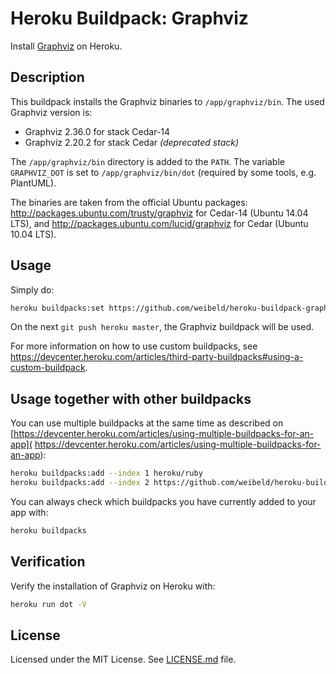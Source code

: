 Heroku Buildpack: Graphviz
===========================

Install [Graphviz](http://www.graphviz.org/) on Heroku.


Description
-----------

This buildpack installs the Graphviz binaries to `/app/graphviz/bin`. The used Graphviz version is:

* Graphviz 2.36.0 for stack Cedar-14
* Graphviz 2.20.2 for stack Cedar *(deprecated stack)*

The `/app/graphviz/bin` directory is added to the `PATH`. The variable `GRAPHVIZ_DOT` is set to `/app/graphviz/bin/dot` (required by some tools, e.g. PlantUML).

The binaries are taken from the official Ubuntu packages: <http://packages.ubuntu.com/trusty/graphviz> for Cedar-14 (Ubuntu 14.04 LTS), and <http://packages.ubuntu.com/lucid/graphviz> for Cedar (Ubuntu 10.04 LTS).


Usage
-----

Simply do:

~~~bash
heroku buildpacks:set https://github.com/weibeld/heroku-buildpack-graphviz.git
~~~

On the next `git push heroku master`, the Graphviz buildpack will be used.

For more information on how to use custom buildpacks, see <https://devcenter.heroku.com/articles/third-party-buildpacks#using-a-custom-buildpack>.


Usage together with other buildpacks
------------------------------------

You can use multiple buildpacks at the same time as described on [https://devcenter.heroku.com/articles/using-multiple-buildpacks-for-an-app](
https://devcenter.heroku.com/articles/using-multiple-buildpacks-for-an-app):

~~~bash
heroku buildpacks:add --index 1 heroku/ruby
heroku buildpacks:add --index 2 https://github.com/weibeld/heroku-buildpack-graphviz.git
~~~

You can always check which buildpacks you have currently added to your app with:

~~~bash
heroku buildpacks
~~~


Verification
------------

Verify the installation of Graphviz on Heroku with:

~~~bash
heroku run dot -V
~~~


License
-------

Licensed under the MIT License. See [LICENSE.md](LICENSE.md) file.
